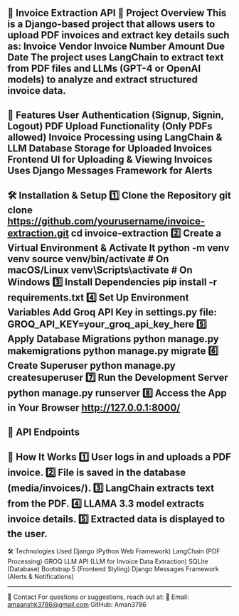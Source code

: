 :page_facing_up: Invoice Extraction API
:pushpin: Project Overview
This is a Django-based project that allows users to upload PDF invoices and extract key details such as:
Invoice Vendor
Invoice Number
Amount
Due Date
The project uses LangChain to extract text from PDF files and LLMs (GPT-4 or OpenAI models) to analyze and extract structured invoice data.
---
:rocket: Features
User Authentication (Signup, Signin, Logout)
PDF Upload Functionality (Only PDFs allowed)
Invoice Processing using LangChain & LLM
Database Storage for Uploaded Invoices
Frontend UI for Uploading & Viewing Invoices
Uses Django Messages Framework for Alerts
---
:hammer_and_wrench: Installation & Setup
:one: Clone the Repository
git clone https://github.com/yourusername/invoice-extraction.git
cd invoice-extraction
:two: Create a Virtual Environment & Activate It
python -m venv venv
source venv/bin/activate  # On macOS/Linux
venv\Scripts\activate     # On Windows
:three: Install Dependencies
pip install -r requirements.txt
:four: Set Up Environment Variables
Add Groq API Key in settings.py file:
GROQ_API_KEY=your_groq_api_key_here
:five: Apply Database Migrations
python manage.py makemigrations
python manage.py migrate
:six: Create Superuser
python manage.py createsuperuser
:seven: Run the Development Server
python manage.py runserver
:eight: Access the App in Your Browser
http://127.0.0.1:8000/
---
:open_file_folder: API Endpoints
---
:scroll: How It Works
:one: User logs in and uploads a PDF invoice. :two: File is saved in the database (media/invoices/). :three: LangChain extracts text from the PDF. :four: LLAMA 3.3 model extracts invoice details. :five: Extracted data is displayed to the user.
---
:hammer_and_wrench: Technologies Used
Django (Python Web Framework)
LangChain (PDF Processing)
GROQ LLM API (LLM for Invoice Data Extraction)
SQLite (Database)
Bootstrap 5 (Frontend Styling)
Django Messages Framework (Alerts & Notifications)

---
:envelope_with_arrow: Contact
For questions or suggestions, reach out at: :e-mail: Email: amaanshk3786@gmail.com GitHub: Aman3786